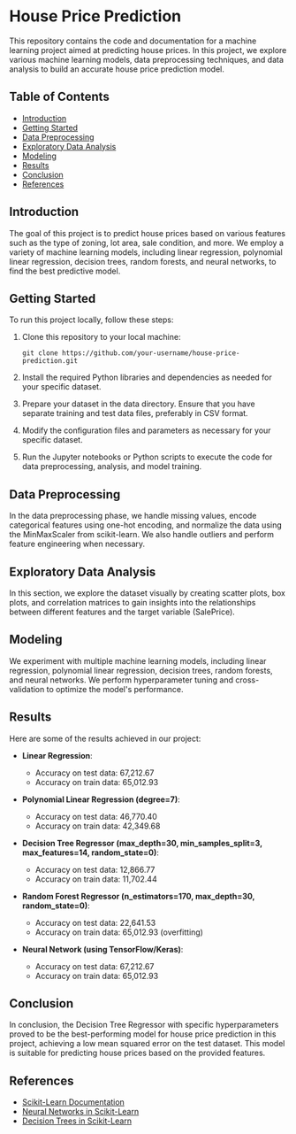 # House Price Prediction 

This repository contains the code and documentation for a machine learning project aimed at predicting house prices. In this project, we explore various machine learning models, data preprocessing techniques, and data analysis to build an accurate house price prediction model.

## Table of Contents

- [Introduction](#introduction)
- [Getting Started](#getting-started)
- [Data Preprocessing](#data-preprocessing)
- [Exploratory Data Analysis](#exploratory-data-analysis)
- [Modeling](#modeling)
- [Results](#results)
- [Conclusion](#conclusion)
- [References](#references)

## Introduction

The goal of this project is to predict house prices based on various features such as the type of zoning, lot area, sale condition, and more. We employ a variety of machine learning models, including linear regression, polynomial linear regression, decision trees, random forests, and neural networks, to find the best predictive model.

## Getting Started

To run this project locally, follow these steps:

1. Clone this repository to your local machine:

   ```
   git clone https://github.com/your-username/house-price-prediction.git
   ```
2. Install the required Python libraries and dependencies as needed for your specific dataset.
3. Prepare your dataset in the data directory. Ensure that you have separate training and test data files, preferably in CSV format.
4. Modify the configuration files and parameters as necessary for your specific dataset.
5. Run the Jupyter notebooks or Python scripts to execute the code for data preprocessing, analysis, and model training.
## Data Preprocessing

In the data preprocessing phase, we handle missing values, encode categorical features using one-hot encoding, and normalize the data using the MinMaxScaler from scikit-learn. We also handle outliers and perform feature engineering when necessary.

## Exploratory Data Analysis

In this section, we explore the dataset visually by creating scatter plots, box plots, and correlation matrices to gain insights into the relationships between different features and the target variable (SalePrice).

## Modeling

We experiment with multiple machine learning models, including linear regression, polynomial linear regression, decision trees, random forests, and neural networks. We perform hyperparameter tuning and cross-validation to optimize the model's performance.

## Results

Here are some of the results achieved in our project:

- **Linear Regression**:
  - Accuracy on test data: 67,212.67
  - Accuracy on train data: 65,012.93

- **Polynomial Linear Regression (degree=7)**:
  - Accuracy on test data: 46,770.40
  - Accuracy on train data: 42,349.68

- **Decision Tree Regressor (max_depth=30, min_samples_split=3, max_features=14, random_state=0)**:
  - Accuracy on test data: 12,866.77
  - Accuracy on train data: 11,702.44

- **Random Forest Regressor (n_estimators=170, max_depth=30, random_state=0)**:
  - Accuracy on test data: 22,641.53
  - Accuracy on train data: 65,012.93 (overfitting)

- **Neural Network (using TensorFlow/Keras)**:
  - Accuracy on test data: 67,212.67
  - Accuracy on train data: 65,012.93

## Conclusion

In conclusion, the Decision Tree Regressor with specific hyperparameters proved to be the best-performing model for house price prediction in this project, achieving a low mean squared error on the test dataset. This model is suitable for predicting house prices based on the provided features.

## References

- [Scikit-Learn Documentation](https://scikit-learn.org/stable/documentation.html)
- [Neural Networks in Scikit-Learn](https://scikit-learn.org/stable/modules/neural_networks_supervised.html)
- [Decision Trees in Scikit-Learn](https://scikit-learn.org/stable/modules/tree.html)

